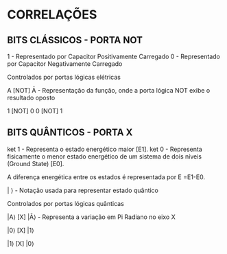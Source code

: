 # CORRELAÇÕES

## BITS CLÁSSICOS - PORTA NOT

1 - Representado por Capacitor Positivamente Carregado
0 - Representado por Capacitor Negativamente Carregado

Controlados por portas lógicas elétricas

A [NOT] Ā - Representação da função, onde a porta lógica NOT exibe o resultado oposto

1 [NOT] 0
0 [NOT] 1

## BITS QUÂNTICOS - PORTA X

ket 1 - Representa o estado energético maior [E1].
ket 0 - Representa fisicamente o menor estado energético de um sistema de dois níveis (Ground State) [E0].

A diferença energética entre os estados é representada por E =E1-E0.

| ⟩ - Notação usada para representar estado quântico

Controlados por portas lógicas quânticas

|A⟩ [X] |Ā⟩ - Representa a variação em Pi Radiano no eixo X

|0⟩ [X] |1⟩

|1⟩ [X] |0⟩

